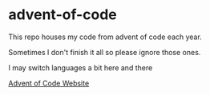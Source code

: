 # advent-of-code

This repo houses my code from advent of code each year. 

Sometimes I don't finish it all so please ignore those ones.

I may switch languages a bit here and there

[Advent of Code Website](https://adventofcode.com/)